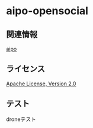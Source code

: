 aipo-opensocial
===============

関連情報
--------
[aipo](https://code.google.com/p/aipo/)

ライセンス
----------
[Apache License, Version 2.0](http://www.apache.org/licenses/LICENSE-2.0)

テスト
----------
droneテスト
